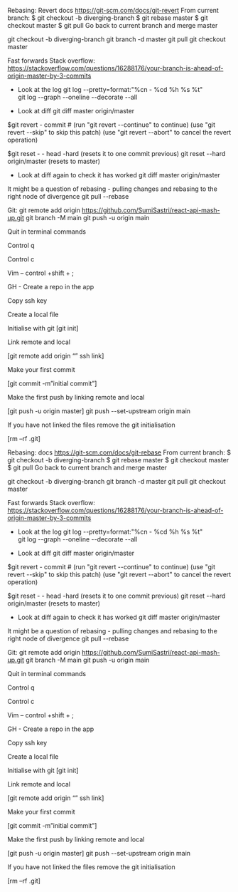 Rebasing: Revert docs https://git-scm.com/docs/git-revert
From current branch:
$ git checkout -b diverging-branch
$ git rebase master
$ git checkout master
$ git pull
Go back to current branch and merge master

git checkout -b diverging-branch
git branch -d master
git pull
git checkout master

Fast forwards
Stack overflow: https://stackoverflow.com/questions/16288176/your-branch-is-ahead-of-origin-master-by-3-commits

- Look at the log
  git log --pretty=format:"%cn - %cd %h %s %t"  
  git log --graph --oneline --decorate --all

- Look at diff
  git diff master origin/master

$git revert - commit #
(run "git revert --continue" to continue)
(use "git revert --skip" to skip this patch)
(use "git revert --abort" to cancel the revert operation)

$git reset - - head -hard (resets it to one commit previous)
git reset --hard origin/master (resets to master)

- Look at diff again to check it has worked
  git diff master origin/master

It might be a question of rebasing - pulling changes and rebasing to the right node of divergence
git pull --rebase

Git:
git remote add origin https://github.com/SumiSastri/react-api-mash-up.git
git branch -M main
git push -u origin main

Quit in terminal commands

Control q

Control c

Vim – control +shift + ;

GH - Create a repo in the app

Copy ssh key

Create a local file

Initialise with git [git init]

Link remote and local

[git remote add origin “” ssh link]

Make your first commit

[git commit -m”initial commit”]

Make the first push by linking remote and local

[git push -u origin master]
git push --set-upstream origin main

If you have not linked the files remove the git initialisation

[rm –rf .git]

Rebasing: docs https://git-scm.com/docs/git-rebase
From current branch:
$ git checkout -b diverging-branch
$ git rebase master
$ git checkout master
$ git pull
Go back to current branch and merge master

git checkout -b diverging-branch
git branch -d master
git pull
git checkout master

Fast forwards
Stack overflow: https://stackoverflow.com/questions/16288176/your-branch-is-ahead-of-origin-master-by-3-commits

- Look at the log
  git log --pretty=format:"%cn - %cd %h %s %t"  
  git log --graph --oneline --decorate --all

- Look at diff
  git diff master origin/master

$git revert - commit #
(run "git revert --continue" to continue)
(use "git revert --skip" to skip this patch)
(use "git revert --abort" to cancel the revert operation)

$git reset - - head -hard (resets it to one commit previous)
git reset --hard origin/master (resets to master)

- Look at diff again to check it has worked
  git diff master origin/master

It might be a question of rebasing - pulling changes and rebasing to the right node of divergence
git pull --rebase

Git:
git remote add origin https://github.com/SumiSastri/react-api-mash-up.git
git branch -M main
git push -u origin main

Quit in terminal commands

Control q

Control c

Vim – control +shift + ;

GH - Create a repo in the app

Copy ssh key

Create a local file

Initialise with git [git init]

Link remote and local

[git remote add origin “” ssh link]

Make your first commit

[git commit -m”initial commit”]

Make the first push by linking remote and local

[git push -u origin master]
git push --set-upstream origin main

If you have not linked the files remove the git initialisation

[rm –rf .git]